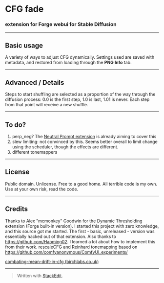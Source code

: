 ﻿# CFG fade #
### extension for Forge webui for Stable Diffusion ###
---
## Basic usage ##
A variety of ways to adjust CFG dynamically.
Settings used are saved with metadata, and restored from loading through the **PNG Info** tab.

---
## Advanced / Details ##
Steps to start shuffling are selected as a proportion of the way through the diffusion process: 0.0 is the first step, 1.0 is last, 1.01 is never. 
Each step from that point will receive a new shuffle.


---
## To do? ##
1. perp_neg? The [Neutral Prompt extension](https://github.com/ljleb/sd-webui-neutral-prompt) is already aiming to cover this
2. slew limiting: not convinced by this. Seems better overall to limit change using the scheduler, though the effects are different.
3. different tonemappers
---
## License ##
Public domain. Unlicense. Free to a good home.
All terrible code is my own. Use at your own risk, read the code.

---
## Credits ##
Thanks to Alex "mcmonkey" Goodwin for the Dynamic Thresholding extension (Forge built-in version). I started this project with zero knowledge, and this source got me started. The first - basic, unreleased - version was essentially hacked out of that extension.
Also thanks to https://github.com/Haoming02. I learned a lot about how to implement this from their work.
rescaleCFG and Reinhard tonemapping based on https://github.com/comfyanonymous/ComfyUI_experiments/

[combating-mean-drift-in-cfg (birchlabs.co.uk)](https://birchlabs.co.uk/machine-learning#combating-mean-drift-in-cfg)

---


> Written with [StackEdit](https://stackedit.io/).

